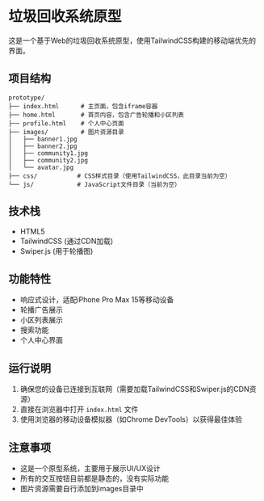 # 垃圾回收系统原型

这是一个基于Web的垃圾回收系统原型，使用TailwindCSS构建的移动端优先的界面。

## 项目结构

```
prototype/
├── index.html      # 主页面，包含iframe容器
├── home.html       # 首页内容，包含广告轮播和小区列表
├── profile.html    # 个人中心页面
├── images/         # 图片资源目录
│   ├── banner1.jpg
│   ├── banner2.jpg
│   ├── community1.jpg
│   ├── community2.jpg
│   └── avatar.jpg
├── css/           # CSS样式目录（使用TailwindCSS，此目录当前为空）
└── js/            # JavaScript文件目录（当前为空）
```

## 技术栈

- HTML5
- TailwindCSS (通过CDN加载)
- Swiper.js (用于轮播图)

## 功能特性

- 响应式设计，适配iPhone Pro Max 15等移动设备
- 轮播广告展示
- 小区列表展示
- 搜索功能
- 个人中心界面

## 运行说明

1. 确保您的设备已连接到互联网（需要加载TailwindCSS和Swiper.js的CDN资源）
2. 直接在浏览器中打开 `index.html` 文件
3. 使用浏览器的移动设备模拟器（如Chrome DevTools）以获得最佳体验

## 注意事项

- 这是一个原型系统，主要用于展示UI/UX设计
- 所有的交互按钮目前都是静态的，没有实际功能
- 图片资源需要自行添加到images目录中 